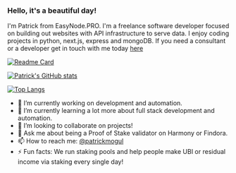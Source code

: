 ### Hello, it's a beautiful day!
I'm Patrick from EasyNode.PRO. I'm a freelance software developer focused on building out websites with API infrastructure to serve data. I enjoy coding projects in python, next.js, express and mongoDB. If you need a consultant or a developer get in touch with me today [here](https://easynode.pro/links)

[![Readme Card](https://github-readme-stats.vercel.app/api/pin/?username=easy-node-pro&repo=findora-toolbox)](https://github.com/easy-node-pro/findora-toolbox)

[![Patrick's GitHub stats](https://github-readme-stats.vercel.app/api?username=patrickmogul&count_private=true&show_icons=true&layout=compact&theme=merko)](https://github.com/patrickmogul)

[![Top Langs](https://github-readme-stats.vercel.app/api/top-langs/?username=patrickmogul&count_private=true&layout=compact&theme=merko)](https://github.com/patrickmogul)

- 🔭 I’m currently working on development and automation.
- 🌱 I’m currently learning a lot more about full stack development and automation.
- 👯 I’m looking to collaborate on projects!
- 💬 Ask me about being a Proof of Stake validator on Harmony or Findora.
- 📫 How to reach me: [@patrickmogul](https://twitter.com/patrickmogul)
- ⚡ Fun facts: We run staking pools and help people make UBI or residual income via staking every single day!
